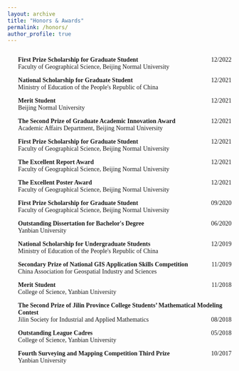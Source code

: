 ```yaml
---
layout: archive
title: "Honors & Awards"
permalink: /honors/
author_profile: true
---
```


<span style="font-family: 'euclid';">


<p style="overflow: hidden">
<span style="font-family: Euclid">

<ul>
<span style="float: left">
<b>First Prize Scholarship for Graduate Student</b></span>
<span style="float: right">12/2022</span>
<br>
Faculty of Geographical Science, Beijing Normal University
</ul>

<ul>
<span style="float: left">
<b>National Scholarship for Graduate Student</b></span>
<span style="float: right">12/2021</span>
<br>
Ministry of Education of the People's Republic of China
</ul>

<ul>
<span style="float: left">
<b>Merit Student</b></span>
<span style="float: right">12/2021</span>
<br>
Beijing Normal University
</ul>

<ul>
<span style="float: left">
<b>The Second Prize of Graduate Academic Innovation Award</b></span>
<span style="float: right">12/2021</span>
<br>
Academic Affairs Department, Beijing Normal University
</ul>

<ul>
<span style="float: left">
<b>First Prize Scholarship for Graduate Student</b></span>
<span style="float: right">12/2021</span>
<br>
Faculty of Geographical Science, Beijing Normal University
</ul>

<ul>
<span style="float: left">
<b>The Excellent Report Award</b></span>
<span style="float: right">12/2021</span>
<br>
Faculty of Geographical Science, Beijing Normal University
</ul>

<ul>
<span style="float: left">
<b>The Excellent Poster Award</b></span>
<span style="float: right">12/2021</span>
<br>
Faculty of Geographical Science, Beijing Normal University
</ul>

<ul>
<span style="float: left">
<b>First Prize Scholarship for Graduate Student</b></span>
<span style="float: right">09/2020</span>
<br>
Faculty of Geographical Science, Beijing Normal University
</ul>

<ul>
<span style="float: left">
<b>Outstanding Dissertation for Bachelor's Degree</b></span>
<span style="float: right">06/2020</span>
<br>
Yanbian University
</ul>

<ul>
<span style="float: left">
<b>National Scholarship for Undergraduate Students</b></span>
<span style="float: right">12/2019</span>
<br>
Ministry of Education of the People's Republic of China
</ul>

<ul>
<span style="float: left">
<b>Secondary Prize of National GIS Application Skills Competition</b></span>
<span style="float: right">11/2019</span>
<br>
China Association for Geospatial Industry and Sciences
</ul>

<ul>
<span style="float: left">
<b>Merit Student</b></span>
<span style="float: right">11/2018</span>
<br>
College of Science, Yanbian University
</ul>

<ul>
<span style="float: left">
<b>The Second Prize of Jilin Province College Students’ Mathematical Modeling Contest</b></span>
<span style="float: right">08/2018</span>
<br>
Jilin Society for Industrial and Applied Mathematics
</ul>

<ul>
<span style="float: left">
<b>Outstanding League Cadres</b></span>
<span style="float: right">05/2018</span>
<br>
College of Science, Yanbian University
</ul>

<ul>
<span style="float: left">
<b>Fourth Surveying and Mapping Competition Third Prize</b></span>
<span style="float: right">10/2017</span>
<br>
Yanbian University
</ul>


</span>
</p>















